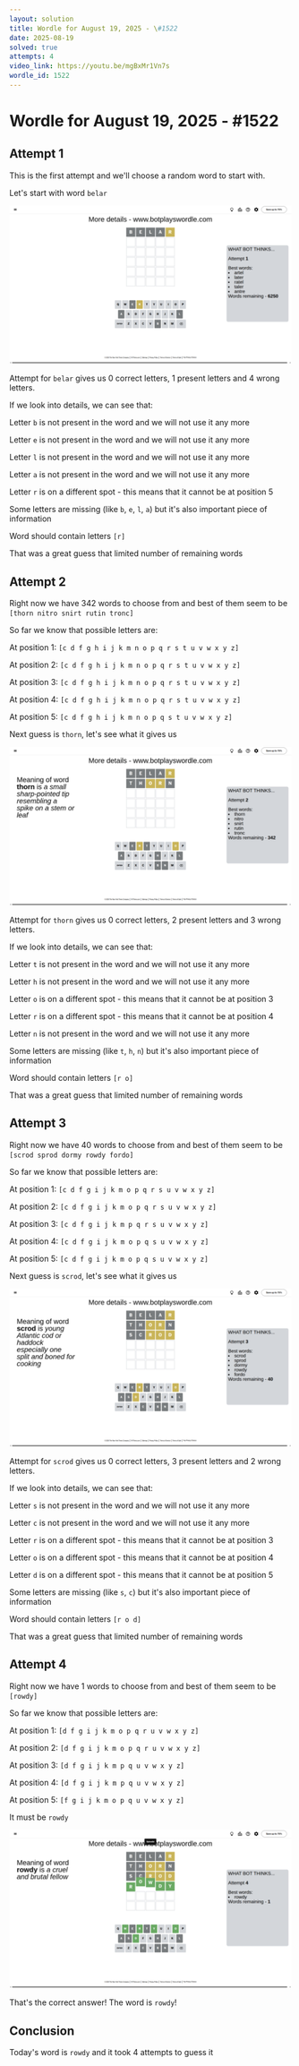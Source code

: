 ```yaml
---
layout: solution
title: Wordle for August 19, 2025 - \#1522
date: 2025-08-19
solved: true
attempts: 4
video_link: https://youtu.be/mgBxMr1Vn7s
wordle_id: 1522
---
```


# Wordle for August 19, 2025 - \#1522

## Attempt 1

This is the first attempt and we'll choose a random word to start with.

Let's start with word `belar`

![Attempt 1](2025-08-19/attempt-1.png)

Attempt for `belar` gives us 0 correct letters, 1 present letters and 4 wrong letters.

If we look into details, we can see that:

Letter `b` is not present in the word and we will not use it any more

Letter `e` is not present in the word and we will not use it any more

Letter `l` is not present in the word and we will not use it any more

Letter `a` is not present in the word and we will not use it any more

Letter `r` is on a different spot - this means that it cannot be at position 5

Some letters are missing (like `b`, `e`, `l`, `a`) but it's also important piece of information

Word should contain letters `[r]`

That was a great guess that limited number of remaining words



## Attempt 2

Right now we have 342 words to choose from and best of them seem to be `[thorn nitro snirt rutin tronc]`

So far we know that possible letters are:

At position 1: `[c d f g h i j k m n o p q r s t u v w x y z]`

At position 2: `[c d f g h i j k m n o p q r s t u v w x y z]`

At position 3: `[c d f g h i j k m n o p q r s t u v w x y z]`

At position 4: `[c d f g h i j k m n o p q r s t u v w x y z]`

At position 5: `[c d f g h i j k m n o p q s t u v w x y z]`

Next guess is `thorn`, let's see what it gives us

![Attempt 2](2025-08-19/attempt-2.png)

Attempt for `thorn` gives us 0 correct letters, 2 present letters and 3 wrong letters.

If we look into details, we can see that:

Letter `t` is not present in the word and we will not use it any more

Letter `h` is not present in the word and we will not use it any more

Letter `o` is on a different spot - this means that it cannot be at position 3

Letter `r` is on a different spot - this means that it cannot be at position 4

Letter `n` is not present in the word and we will not use it any more

Some letters are missing (like `t`, `h`, `n`) but it's also important piece of information

Word should contain letters `[r o]`

That was a great guess that limited number of remaining words



## Attempt 3

Right now we have 40 words to choose from and best of them seem to be `[scrod sprod dormy rowdy fordo]`

So far we know that possible letters are:

At position 1: `[c d f g i j k m o p q r s u v w x y z]`

At position 2: `[c d f g i j k m o p q r s u v w x y z]`

At position 3: `[c d f g i j k m p q r s u v w x y z]`

At position 4: `[c d f g i j k m o p q s u v w x y z]`

At position 5: `[c d f g i j k m o p q s u v w x y z]`

Next guess is `scrod`, let's see what it gives us

![Attempt 3](2025-08-19/attempt-3.png)

Attempt for `scrod` gives us 0 correct letters, 3 present letters and 2 wrong letters.

If we look into details, we can see that:

Letter `s` is not present in the word and we will not use it any more

Letter `c` is not present in the word and we will not use it any more

Letter `r` is on a different spot - this means that it cannot be at position 3

Letter `o` is on a different spot - this means that it cannot be at position 4

Letter `d` is on a different spot - this means that it cannot be at position 5

Some letters are missing (like `s`, `c`) but it's also important piece of information

Word should contain letters `[r o d]`

That was a great guess that limited number of remaining words



## Attempt 4

Right now we have 1 words to choose from and best of them seem to be `[rowdy]`

So far we know that possible letters are:

At position 1: `[d f g i j k m o p q r u v w x y z]`

At position 2: `[d f g i j k m o p q r u v w x y z]`

At position 3: `[d f g i j k m p q u v w x y z]`

At position 4: `[d f g i j k m p q u v w x y z]`

At position 5: `[f g i j k m o p q u v w x y z]`

It must be `rowdy`

![Attempt 4](2025-08-19/attempt-4.png)

That's the correct answer! The word is `rowdy`!

## Conclusion

Today's word is `rowdy` and it took 4 attempts to guess it

